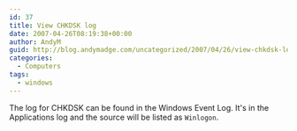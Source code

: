 ```yaml
---
id: 37
title: View CHKDSK log
date: 2007-04-26T08:19:38+00:00
author: AndyM
guid: http://blog.andymadge.com/uncategorized/2007/04/26/view-chkdsk-log/
categories:
  - Computers
tags:
  - windows
---
```

The log for CHKDSK can be found in the Windows Event Log. It's in the Applications log and the source will be listed as `Winlogon`.